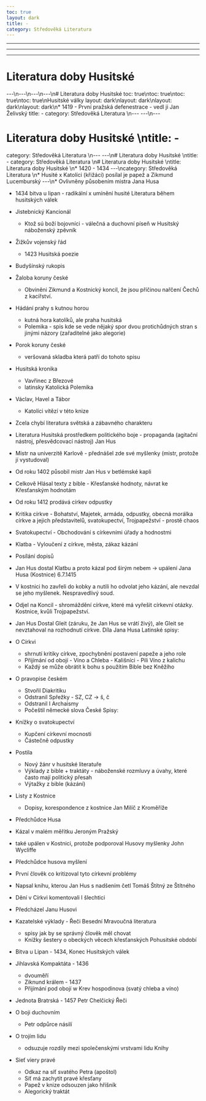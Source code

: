 ```yaml
---
toc: true
layout: dark
title: -
category: Středověká Literatura 
---
```

---
---
---
# Literatura doby Husitské 
---\n---\n---\n---\n# Literatura doby Husitské
toc: true\ntoc: true\ntoc: true\ntoc: true\nHusitské války
layout: dark\nlayout: dark\nlayout: dark\nlayout: dark\n* 1419 - První pražská defenestrace - vedl ji Jan Želivský
title: -
category: Středověká Literatura \n---
---\n---
# Literatura doby Husitské \ntitle: -
category: Středověká Literatura \n---
---\n# Literatura doby Husitské \ntitle: -
category: Středověká Literatura \n# Literatura doby Husitské \ntitle: Literatura doby Husitské \n* 1420 - 1434
---\ncategory: Středověká Literatura \n* Husité x Katolíci (křižáci) posílal je papež a Zikmund Lucemburský
---\n* Ovlivněny působením mistra Jana Husa
* 1434 bitva u lipan - radikální x umínění husité
Literatura během husitských válek
* Jistebnický Kancionál
  * Ktož sú boží bojovníci - válečná a duchovní píseň
w Husitský náboženský zpěvník
* Žižkův vojenský řád
  * 1423
Husitská poezie
* Budyšínský rukopis
* Žaloba koruny české
  * Obviněni Zikmund a Kostnický koncil,  že jsou příčinou nařčení Čechů z kacířství.
* Hádání prahy s kutnou horou
  * kutná hora katolíků, ale praha husitská
  * Polemika - spis kde se vede nějaký spor dvou protichůdných stran s jinými názory (zařaditelné jako alegorie)
* Porok koruny české
  *  veršovaná skladba která patří do tohoto spisu
* Husitská kronika
  * Vavřinec z Březové
  * latinsky
Katolická Polemika
* Václav, Havel a Tábor
  * Katolíci vítězí v této knize

* Zcela chybí literatura světská a zábavného charakteru
* Literatura Husitská prostředkem politického boje - propaganda (agitační nástroj, přesvědcovací nástroj)
Jan Hus
* Mistr na univerzitě Karlově - přednášel zde své myšlenky (mistr, protože jí vystudoval)
* Od roku 1402 působil mistr Jan Hus v betlémské kapli
* Celkově Hlásal texty z bible - Křesťanské hodnoty, návrat ke Křesťanským hodnotám
* Od roku 1412 prodává církev odpustky
* Kritika církve - Bohatství, Majetek, armáda, odpustky, obecná morálka církve a jejich představitelů, svatokupectví, Trojpapežství - prostě chaos
* Svatokupectví - Obchodování s církevními úřady a hodnostmi
* Klatba - Vyloučení z církve, města, zákaz kázání
* Posílání dopisů
* Jan Hus dostal Klatbu a proto kázal pod širým nebem -> upálení Jana Husa (Kostnice) 6.7.1415
* V kostnici ho zavřeli do kobky a nutili ho odvolat jeho kázání, ale nevzdal se jeho myšlenek. Nespravedlivý soud.
* Odjel na Koncil - shromáždění církve, které má vyřešit církevní otázky. Kostnice, kvůli Trojpapežství.
* Jan Hus Dostal Gleit (záruku, že Jan Hus se vrátí živý), ale Gleit se nevztahoval na rozhodnutí církve.
Díla Jana Husa
Latinské spisy:
* O Církvi
  * shrnutí kritiky církve, zpochybnění postavení papeže a jeho role
  * Přijímání od obojí - Víno a Chleba - Kališníci - Pili Víno z kalichu
  * Každý se může obrátit k bohu s použítím Bible bez Kněžího
* O pravopise českém
  * Stvořil Diakritiku
  * Odstranil Spřežky - SZ, CZ -> š, č
  * Odstranil I Archaismy
  * Počeštil německé slova
České Spisy:
* Knížky o svatokupectví
  * Kupčení církevní mocnosti
  * Částečně odpustky
* Postila
  * Nový žánr v husitské literatuře
  * Výklady z bible + traktáty - náboženské rozmluvy a úvahy, které často mají politický přesah
  * Výtažky z bible (kázání)
* Listy z Kostnice
  * Dopisy, korespondence z kostnice
Jan Milíč z Kroměříže
* Předchůdce Husa
* Kázal v malém měřítku
Jeroným Pražský
* také upálen v Kostnici, protože podporoval Husovy myšlenky
John Wycliffe
* Předchůdce husova myšlení
* První člověk co kritizoval tyto církevní problémy
* Napsal knihu, kterou Jan Hus s nadšením četl
Tomáš Štítný ze Štítného
* Dění v Církvi komentovali I šlechtici
* Předcházel Janu Husovi
* Kazatelské výklady - Řeči Besední
Mravoučná literatura
  * spisy jak by se správný člověk měl chovat
  * Knížky šestery o obeckých věcech křesťanských
Pohusitské období
* Bitva u Lipan - 1434, Konec Husitských válek
* Jihlavská Kompaktáta - 1436
  * dvouměří
  * Ziknund králem - 1437
  * Přijímání pod obojí
w Krev hospodinova (svatý chleba a víno)
* Jednota Bratrská - 1457
Petr Chelčický
Řeči
* O boji duchovním
  * Petr odpůrce násilí
* O trojím lidu 
  * odsuzuje rozdíly mezi společenskými vrstvami lidu
Knihy
* Sieť viery pravé
  * Odkaz na síť svatého Petra (apoštol)
  * Síť má zachytit pravé křesťany
  * Papež v knize odsouzen jako hříšník
  * Alegorický traktát
